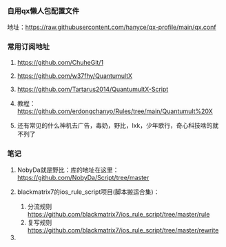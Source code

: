 ### 自用qx懒人包配置文件
地址：https://raw.githubusercontent.com/hanyce/qx-profile/main/qx.conf

### 常用订阅地址
1. https://github.com/ChuheGit/1

2. https://github.com/w37fhy/QuantumultX

3. https://github.com/Tartarus2014/QuantumultX-Script

4. 教程：https://github.com/erdongchanyo/Rules/tree/main/Quantumult%20X

5. 还有常见的什么神机去广告，毒奶，野比，lxk，少年歌行，奇心科技啥的就不列了

### 笔记
1. NobyDa就是野比：库的地址在这里：https://github.com/NobyDa/Script/tree/master

2. blackmatrix7的ios_rule_script项目(脚本搬运合集)：
    1. 分流规则 https://github.com/blackmatrix7/ios_rule_script/tree/master/rule
    2. 复写规则 https://github.com/blackmatrix7/ios_rule_script/tree/master/rewrite
    
3. 